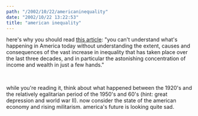```yaml
---
path: "/2002/10/22/americaninequality" 
date: "2002/10/22 13:22:53" 
title: "american inequality" 
---
```

<p>here's why you should read <a href="http://www.nytimes.com/2002/10/20/magazine/20INEQUALITY.html" title="For Richer By PAUL KRUGMAN">this article</a>: "you can't understand what's happening in America today without understanding the extent, causes and consequences of the vast increase in inequality that has taken place over the last three decades, and in particular the astonishing concentration of income and wealth in just a few hands."</p><br><p>while you're reading it, think about what happened between the 1920's and the relatively egalitarian period of the 1950's and 60's (hint: great depression and world war II). now consider the state of the american economy and rising militarism. america's future is looking quite sad.</p>